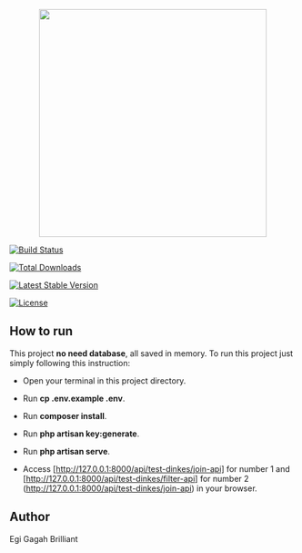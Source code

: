 
<p  align="center"><a  href="https://laravel.com"  target="_blank"><img  src="https://raw.githubusercontent.com/laravel/art/master/logo-lockup/5%20SVG/2%20CMYK/1%20Full%20Color/laravel-logolockup-cmyk-red.svg"  width="400"></a></p>

  

<p  align="center">

<a  href="https://travis-ci.org/laravel/framework"><img  src="https://travis-ci.org/laravel/framework.svg"  alt="Build Status"></a>

<a  href="https://packagist.org/packages/laravel/framework"><img  src="https://poser.pugx.org/laravel/framework/d/total.svg"  alt="Total Downloads"></a>

<a  href="https://packagist.org/packages/laravel/framework"><img  src="https://poser.pugx.org/laravel/framework/v/stable.svg"  alt="Latest Stable Version"></a>

<a  href="https://packagist.org/packages/laravel/framework"><img  src="https://poser.pugx.org/laravel/framework/license.svg"  alt="License"></a>

</p>

  

## How to run

  

This project **no need database**, all saved in memory. To run this project just simply following this instruction:

- Open your terminal in this project directory.

- Run **cp .env.example .env**.

- Run **composer install**.

- Run **php artisan key:generate**.

- Run **php artisan serve**.

- Access [http://127.0.0.1:8000/api/test-dinkes/join-api] for number 1 and [http://127.0.0.1:8000/api/test-dinkes/filter-api] for number 2 (http://127.0.0.1:8000/api/test-dinkes/join-api) in your browser.


## Author

  

Egi Gagah Brilliant